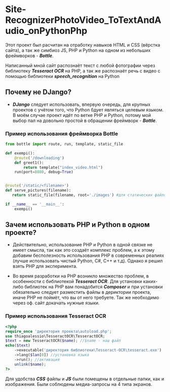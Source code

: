 # Site-RecognizerPhotoVideo_ToTextAndAudio_onPythonPhp

Этот проект был расчитан на отработку навыков HTML и CSS (вёрстка сайта), а так же симбиоз JS, PHP и Python на одном из небольших фреймворков - ***Bottle***.

Написанный мной сайт распознаёт текст с любой фотографии через библиотеку ***Tesseract OCR*** на PHP, а так же распознаёт речь с видео с помощью библиотеки ***speech_recognition*** на Python
## Почему не DJango?

* ***DJango*** следует использовать, впервую очередь, для крупных проектов с учётом того, что Python бдует являться целевым языком. В моём случае проект идёт по ветке PHP и Python, потому мой выбор пал на довольно простой в обращении фреймворк - ***Bottle***.

### Пример использования фреймворка Bottle
```python
from bottle import route, run, template, static_file

def exempi():
	@route('/downloading')
	def greet1():
		return template("index_video.html")
	run(port=8080, debug=True)


@route('/static/<filename>')
def serve_pictures(filename):
   return static_file(filename, root='./images') #для статических файлов

if __name__ == '__main__':
	exempi()
```
## Зачем использовать PHP и Python в одном проекте?

 * Действительно, использование PHP и Python в одной связке не имеет смысла, так как это создаёт комплекс проблем, а к этому добавим бесполезность использования PHP в современных реалиях (лучше использовать чистый Python, C#, C++ и т.д). Однако я решил взять PHP для эксперимента.

* Во время разработки на PHP возникло множество проблем, в особенности с библиотекой ***Tesseract OCR***. Для установки каких-либо библиотек на PHP вам понадобится ***Composer*** и при установки обязательно следует разместить файлы в дериктории проекта, иначе PHP не поймёт, что вы от него требуете. Так же необходимо через оф. сайт докачать нужные языки.

### Пример использования Tesseract OCR
```PHP
<?php  
require_once 'директория проекта\autoload.php';
use thiagoalessio\TesseractOCR\TesseractOCR;
$text = new TesseractOCR($name); //$name - наш файл
echo($text)
    ->executable('директория библиотеки\Tesseract-OCR\tesseract.exe')
    ->lang($lan[0]) //установка языка
    ->run(); //активация
    unlink($name);
?>
```

Для удобства ***CSS*** файлы и ***JS*** были помещены в отдельные папки, как и изображения. Были соблюдены медиа-запросы на 4 типа экранов.

